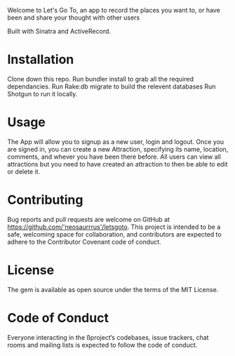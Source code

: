 
Welcome to Let's Go To, an app to record the places you want to, or have been and share your thought with other users

Built with Sinatra and ActiveRecord.

# Installation
Clone down this repo.
Run bundler install to grab all the required dependancies.
Run Rake:db migrate to build the relevent databases
Run Shotgun to run it locally.

# Usage
The App will allow you to signup as a new user, login and logout. 
Once you are signed in, you can create a new Attraction, specifying its name, location, comments, and whever you have been there before.
All users can view all attractions but you need to have created an attraction to then be able to edit or delete it.

# Contributing
Bug reports and pull requests are welcome on GitHub at https://github.com/'neosaurrrus'/letsgoto. This project is intended to be a safe, welcoming space for collaboration, and contributors are expected to adhere to the Contributor Covenant code of conduct.

# License
The gem is available as open source under the terms of the MIT License.

# Code of Conduct
Everyone interacting in the ßproject’s codebases, issue trackers, chat rooms and mailing lists is expected to follow the code of conduct.
